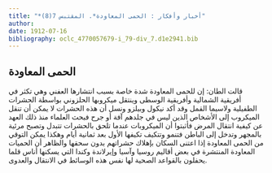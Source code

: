 ```yaml
---
title: "*أخبار وأفكار : الحمى المعاودة*. المقتبس 7(8)"
author: 
date: 1912-07-16
bibliography: oclc_4770057679-i_79-div_7.d1e2941.bib
---
```




##  الحمى المعاودة 


 قالت الطان: إن للحمى المعاودة شدة خاصة بسبب انتشارها العفني وهي تكثر في أفريقية الشمالية وأفريقية الوسطى وينتقل ميكروبها الحلزوني بواسطة الحشرات الطفيلية ولاسيما القمل وقد أكد نيكول وبيلزو ونسل أن هذه الحشرات لا يمكن أن تنقل الميكروب إلى الأشخاص الذين ليس في جلدهم آفة أو جرح فبحث العلماء منذ ذلك العهد عن كيفية انتقال المرض فأثبتوا أن الميكروبات عندما تلحق بالحشرات تتبدل وتصبح مرئية بالمجهر وتدخل إلى الباطن فتنمو وتتكيف تكيفها الأول بعد  ثمانية  أيام وهكذا يمكن التوقي من الحمى المعاودة إذا اعتنى السكان بإهلاك حشراتهم بدون سحقها والظاهر أن الحميات المعاودة المنتشرة في بعض أقاليم روسيا وآسيا وإيرلاندة وكندا التي يسكنها أناس قلما يحفلون بالقواعد الصحية لها نفس هذه الوسائط في الانتقال والعدوى. 
